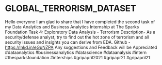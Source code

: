 # GLOBAL_TERRORISM_DATASET
Hello everyone    I am glad to share that I have completed the second task of my Data Analytics and Business Analytics Internship at The Sparks Foundation    Task 4: Exploratory Data Analysis - Terrorism  Description- As a security/defense analyst, try to find out the hot zone of terrorism and all security issues and insights you can derive from EDA.  Github - https://lnkd.in/eGuNZPA    Any suggestions and Feedback will be Appreciated  #dataanalytics #businessanalytics #datascience #dataanalysis #intern #thesparksfoundation #interships #gripapril2021 #gripapr21 #gripapril21

